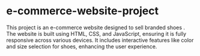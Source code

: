 # e-commerce-website-project
This project is an e-commerce website designed to sell branded shoes . The website is built using HTML, CSS, and JavaScript, ensuring it is fully responsive across various devices. It includes interactive features like color and size selection for shoes, enhancing the user experience. 

